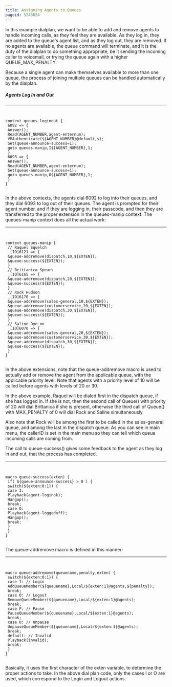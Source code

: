 ```yaml
---
title: Assigning Agents to Queues
pageid: 5243024
---
```


In this example dialplan, we want to be able to add and remove agents to handle incoming calls, as they feel they are available. As they log in, they are added to the queue's agent list, and as they log out, they are removed. If no agents are available, the queue command will terminate, and it is the duty of the dialplan to do something appropriate, be it sending the incoming caller to voicemail, or trying the queue again with a higher QUEUE_MAX_PENALTY.


Because a single agent can make themselves available to more than one queue, the process of joining multiple queues can be handled automatically by the dialplan.


##### Agents Log In and Out




---

  
  


```


context queues-loginout {
 6092 => {
 Answer(); 
 Read(AGENT_NUMBER,agent-enternum); 
 VMAuthenticate(${AGENT_NUMBER}@default,s); 
 Set(queue-announce-success=1); 
 goto queues-manip,I${AGENT_NUMBER},1; 
 } 
 6093 => { 
 Answer(); 
 Read(AGENT_NUMBER,agent-enternum); 
 Set(queue-announce-success=1); 
 goto queues-manip,O${AGENT_NUMBER},1;
 }
}


```


In the above contexts, the agents dial 6092 to log into their queues, and they dial 6093 to log out of their queues. The agent is prompted for their agent number, and if they are logging in, their passcode, and then they are transferred to the proper extension in the queues-manip context. The queues-manip context does all the actual work:




---

  
  


```


context queues-manip {
 // Raquel Squelch 
 _[IO]6121 => {
 &queue-addremove(dispatch,10,${EXTEN}); 
 &queue-success(${EXTEN}); 
 }
 // Brittanica Spears
 _[IO]6165 => {
 &queue-addremove(dispatch,20,${EXTEN}); 
 &queue-success(${EXTEN}); 
 }
 // Rock Hudson
 _[IO]6170 => {
 &queue-addremove(sales-general,10,${EXTEN}); 
 &queue-addremove(customerservice,20,${EXTEN});
 &queue-addremove(dispatch,30,${EXTEN});
 &queue-success(${EXTEN}); 
 }
 // Saline Dye-on 
 _[IO]6070 => {
 &queue-addremove(sales-general,20,${EXTEN});
 &queue-addremove(customerservice,30,${EXTEN});
 &queue-addremove(dispatch,30,${EXTEN});
 &queue-success(${EXTEN}); 
 }
}


```


In the above extensions, note that the queue-addremove macro is used to actually add or remove the agent from the applicable queue, with the applicable priority level. Note that agents with a priority level of 10 will be called before agents with levels of 20 or 30. 


In the above example, Raquel will be dialed first in the dispatch queue, if she has logged in. If she is not, then the second call of Queue() with priority of 20 will dial Brittanica if she is present, otherwise the third call of Queue() with MAX_PENALTY of 0 will dial Rock and Saline simultaneously. 


Also note that Rock will be among the first to be called in the sales-general queue, and among the last in the dispatch queue. As you can see in main menu, the callerID is set in the main menu so they can tell which queue incoming calls are coming from. 


The call to queue-success() gives some feedback to the agent as they log in and out, that the process has completed.




---

  
  


```


macro queue-success(exten) {
 if( ${queue-announce-success} > 0 ) {
 switch(${exten:0:1}) {
 case I:
 Playback(agent-loginok);
 Hangup();
 break;
 case O:
 Playback(agent-loggedoff);
 Hangup();
 break;
 }
 }
}


```


The queue-addremove macro is defined in this manner:




---

  
  


```


macro queue-addremove(queuename,penalty,exten) {
 switch(${exten:0:1}) {
 case I: // Login 
 AddQueueMember(${queuename},Local/${exten:1}@agents,${penalty});
 break; 
 case O: // Logout
 RemoveQueueMember(${queuename},Local/${exten:1}@agents); 
 break;
 case P: // Pause
 PauseQueueMember(${queuename},Local/${exten:1}@agents); 
 break;
 case U: // Unpause
 UnpauseQueueMember(${queuename},Local/${exten:1}@agents); 
 break;
 default: // Invalid
 Playback(invalid); 
 break;
 }
}


```


Basically, it uses the first character of the exten variable, to determine the proper actions to take. In the above dial plan code, only the cases I or O are used, which correspond to the Login and Logout actions.

